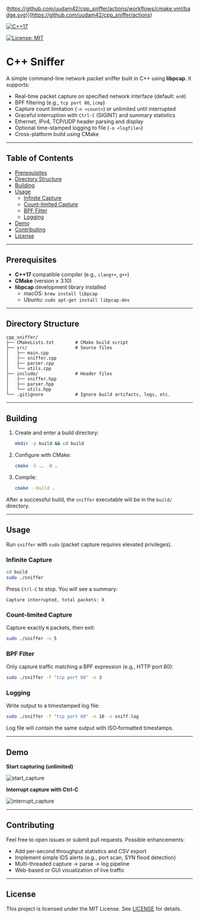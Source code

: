 (https://github.com/uudam42/cpp_sniffer/actions/workflows/cmake.yml/badge.svg)](https://github.com/uudam42/cpp_sniffer/actions)

<!-- C++ 版本 -->
[![C++17](https://img.shields.io/badge/C%2B%2B-17-blue.svg)](https://isocpp.org/)

<!-- License -->
[![License: MIT](https://img.shields.io/badge/License-MIT-yellow.svg)](https://github.com/uudam42/cpp_sniffer/blob/main/LICENSE)


# C++ Sniffer

A simple command-line network packet sniffer built in C++ using **libpcap**. It supports:

- Real-time packet capture on specified network interface (default: `en0`)
- BPF filtering (e.g., `tcp port 80`, `icmp`)
- Capture count limitation (`-n <count>`) or unlimited until interrupted
- Graceful interruption with `Ctrl-C` (SIGINT) and summary statistics
- Ethernet, IPv4, TCP/UDP header parsing and display
- Optional time-stamped logging to file (`-o <logfile>`)
- Cross-platform build using CMake

---

## Table of Contents

- [Prerequisites](#prerequisites)
- [Directory Structure](#directory-structure)
- [Building](#building)
- [Usage](#usage)
  - [Infinite Capture](#infinite-capture)
  - [Count-limited Capture](#count-limited-capture)
  - [BPF Filter](#bpf-filter)
  - [Logging](#logging)
- [Demo](#demo)
- [Contributing](#contributing)
- [License](#license)

---

## Prerequisites

- **C++17** compatible compiler (e.g., `clang++`, `g++`)
- **CMake** (version ≥ 3.10)
- **libpcap** development library installed
  - macOS: `brew install libpcap`
  - Ubuntu: `sudo apt-get install libpcap-dev`

---

## Directory Structure

```
cpp_sniffer/
├── CMakeLists.txt        # CMake build script
├── src/                  # Source files
│   ├── main.cpp
│   ├── sniffer.cpp
│   ├── parser.cpp
│   └── utils.cpp
├── include/              # Header files
│   ├── sniffer.hpp
│   ├── parser.hpp
│   └── utils.hpp
└── .gitignore            # Ignore build artifacts, logs, etc.

```

---

## Building

1. Create and enter a build directory:

   ```bash
   mkdir -p build && cd build
   ```

2. Configure with CMake:

   ```bash
   cmake -S .. -B .
   ```

3. Compile:

   ```bash
   cmake --build .
   ```

After a successful build, the `sniffer` executable will be in the `build/` directory.

---

## Usage

Run `sniffer` with `sudo` (packet capture requires elevated privileges).

### Infinite Capture

```bash
cd build
sudo ./sniffer
```

Press `Ctrl-C` to stop. You will see a summary:

```
Capture interrupted, total packets: X
```

### Count-limited Capture

Capture exactly `N` packets, then exit:

```bash
sudo ./sniffer -n 5
```

### BPF Filter

Only capture traffic matching a BPF expression (e.g., HTTP port 80):

```bash
sudo ./sniffer -f "tcp port 80" -n 3
```

### Logging

Write output to a timestamped log file:

```bash
sudo ./sniffer -f "tcp port 80" -n 10 -o sniff.log
```

Log file will contain the same output with ISO‑formatted timestamps.

---

## Demo

**Start capturing (unlimited)**

![start_capture](https://github.com/user-attachments/assets/423befa9-c9ff-4c26-90f1-a9f5bb2c14be)


**Interrupt capture with Ctrl-C**

![interrupt_capture](https://github.com/user-attachments/assets/81502c65-51b0-499e-8a57-bef6842c7b9c)


---

## Contributing

Feel free to open issues or submit pull requests. Possible enhancements:

- Add per-second throughput statistics and CSV export
- Implement simple IDS alerts (e.g., port scan, SYN flood detection)
- Multi-threaded capture → parse → log pipeline
- Web-based or GUI visualization of live traffic

---

## License

This project is licensed under the MIT License. See [LICENSE](LICENSE) for details.

